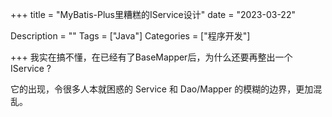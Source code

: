 +++
title = "MyBatis-Plus里糟糕的IService设计"
date = "2023-03-22"

Description = ""
Tags = ["Java"]
Categories = ["程序开发"]

+++
我实在搞不懂，在已经有了BaseMapper后，为什么还要再整出一个 IService ?

它的出现，令很多人本就困惑的 Service 和 Dao/Mapper 的模糊的边界，更加混乱。